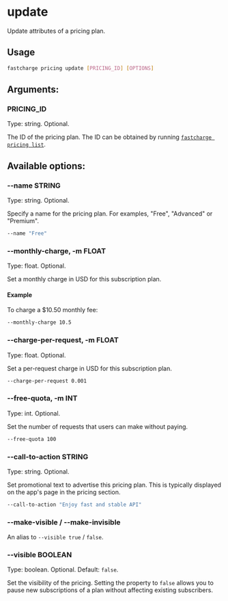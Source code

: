 # update

Update attributes of a pricing plan.

## Usage

```bash
fastcharge pricing update [PRICING_ID] [OPTIONS]
```

## Arguments:

### PRICING_ID

Type: string. Optional.

The ID of the pricing plan. The ID can be obtained by running [`fastcharge
pricing list`](./list).

## Available options:

### --name STRING

Type: string. Optional.

Specify a name for the pricing plan. For examples, "Free", "Advanced" or "Premium".

```bash
--name "Free"
```

### --monthly-charge, -m FLOAT

Type: float. Optional.

Set a monthly charge in USD for this subscription plan. 

#### Example

To charge a $10.50 monthly fee:

```bash
--monthly-charge 10.5
```


### --charge-per-request, -m FLOAT

Type: float. Optional.

Set a per-request charge in USD for this subscription plan.

```bash
--charge-per-request 0.001
```


### --free-quota, -m INT

Type: int. Optional.

Set the number of requests that users can make without paying.

```bash
--free-quota 100
```


### --call-to-action STRING

Type: string. Optional.

Set promotional text to advertise this pricing plan. This is typically displayed
on the app's page in the pricing section.

```bash
--call-to-action "Enjoy fast and stable API"
```

### --make-visible / --make-invisible

An alias to `--visible true` / `false`.

### --visible BOOLEAN

Type: boolean. Optional. Default: `false`.

Set the visibility of the pricing. Setting the property to `false` allows you to
pause new subscriptions of a plan without affecting existing subscribers.



